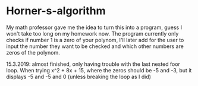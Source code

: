 # Horner-s-algorithm
My math professor gave me the idea to turn this into a program, guess I won't take too long on my homework now.
The program currently only checks if number 1 is a zero of your polynom, I'll later add for the user to input the number they want
to be checked and which other numbers are zeros of the polynom.


15.3.2019: almost finished, only having trouble with the last nested foor loop. When trying x^2 + 8x + 15, where the zeros should be -5 and -3, but it displays -5 and -5 and 0 (unless breaking the loop as I did)
